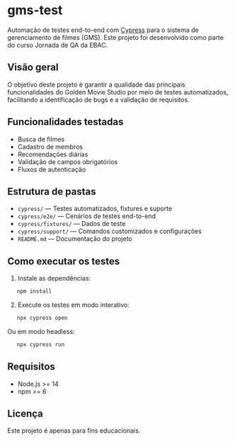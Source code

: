 # gms-test

Automação de testes end-to-end com [Cypress](https://www.cypress.io/) para o sistema de gerenciamento de filmes (GMS). Este projeto foi desenvolvido como parte do curso Jornada de QA da EBAC.

## Visão geral

O objetivo deste projeto é garantir a qualidade das principais funcionalidades do Golden Movie Studio por meio de testes automatizados, facilitando a identificação de bugs e a validação de requisitos.

## Funcionalidades testadas

- Busca de filmes
- Cadastro de membros
- Recomendações diárias
- Validação de campos obrigatórios
- Fluxos de autenticação

## Estrutura de pastas

- `cypress/` — Testes automatizados, fixtures e suporte
- `cypress/e2e/` — Cenários de testes end-to-end
- `cypress/fixtures/` — Dados de teste
- `cypress/support/` — Comandos customizados e configurações
- `README.md` — Documentação do projeto

## Como executar os testes

1. Instale as dependências:

```bash
   npm install
```

2. Execute os testes em modo interativo:

```bash
   npx cypress open
```

   Ou em modo headless:

```bash
   npx cypress run
```

## Requisitos

- Node.js >= 14
- npm >= 6

## Licença

Este projeto é apenas para fins educacionais.
